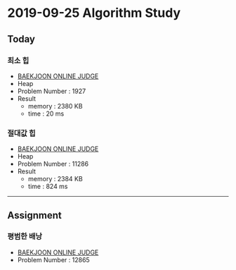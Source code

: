 # 2019-09-25 Algorithm Study

## Today
### 최소 힙
* [BAEKJOON ONLINE JUDGE](https://www.acmicpc.net/problem/1927)
* Heap
* Problem Number : 1927
* Result
    * memory : 2380 KB
    * time : 20 ms 

### 절대값 힙
* [BAEKJOON ONLINE JUDGE](https://www.acmicpc.net/problem/11286)
* Heap
* Problem Number : 11286
* Result
    * memory : 2384 KB
    * time : 824 ms
---
## Assignment
### 평범한 배낭
* [BAEKJOON ONLINE JUDGE](https://www.acmicpc.net/problem/12865)
* Problem Number : 12865